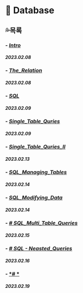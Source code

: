 # **🐬 Database**

## 💦목록

### - [*Intro*](https://github.com/ParkJiHwan22/TIL/blob/main/TIL_Repositories/Database/230208_Intro.md)
##### 2023.02.08

### - [*The_Relation*](https://github.com/ParkJiHwan22/TIL/blob/main/TIL_Repositories/Database/230208_The_Relation.md)
##### 2023.02.08

### - [*SQL*](https://github.com/ParkJiHwan22/TIL/blob/main/TIL_Repositories/Database/230209_SQL.md)
##### 2023.02.09

### - [*Single_Table_Quries*](https://github.com/ParkJiHwan22/TIL/blob/main/TIL_Repositories/Database/230209_SQL_Single_Table_Quries.md)
##### 2023.02.09

### - [*Single_Table_Quries_Ⅱ*](https://github.com/ParkJiHwan22/TIL/blob/main/TIL_Repositories/Database/230213_Filtering_Data.md)
##### 2023.02.13

### - [*SQL_Managing_Tables*](https://github.com/ParkJiHwan22/TIL/blob/main/TIL_Repositories/Database/230214_SQL_Managing_Tables.md)
##### 2023.02.14

### - [*SQL_Modifying_Data*](https://github.com/ParkJiHwan22/TIL/blob/main/TIL_Repositories/Database/230214_SQL_Modifying_Data.md)
##### 2023.02.14

### - [*# SQL_Multi_Table_Queries*](https://github.com/ParkJiHwan22/TIL/blob/main/TIL_Repositories/Database/230215_SQL_Multi_Table_Queries.md)
##### 2023.02.15

### - [*# SQL - Neasted_Queries*](https://github.com/ParkJiHwan22/TIL/blob/main/TIL_Repositories/Database/230216_SQL_Neasted_Queries.md)
##### 2023.02.16

### - [*# *]()
##### 2023.02.19


